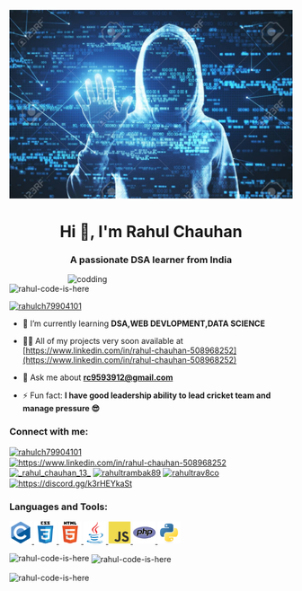 ![logo](https://github.com/Rahul-code-is-here/Rahul-code-is-here/blob/main/github%20banner.png)
<h1 align="center">Hi 👋, I'm Rahul Chauhan</h1>
<h3 align="center">A passionate DSA learner from India</h3>

<img align="right" alt="codding" width="400" src="https://user-images.githubusercontent.com/74038190/225813708-98b745f2-7d22-48cf-9150-083f1b00d6c9.gif">

<p align="left"> <img src="https://komarev.com/ghpvc/?username=rahul-code-is-here&label=Profile%20views&color=0e75b6&style=flat" alt="rahul-code-is-here" /> </p>

<p align="left"> <a href="https://twitter.com/rahulch79904101" target="blank"><img src="https://img.shields.io/twitter/follow/rahulch79904101?logo=twitter&style=for-the-badge" alt="rahulch79904101" /></a> </p>

- 🌱 I’m currently learning **DSA,WEB DEVLOPMENT,DATA SCIENCE**

- 👨‍💻 All of my projects very soon available at [https://www.linkedin.com/in/rahul-chauhan-508968252](https://www.linkedin.com/in/rahul-chauhan-508968252)

- 💬 Ask me about **rc9593912@gmail.com**

- ⚡ Fun fact: **I have good leadership ability to lead cricket team and manage pressure 😎**

<h3 align="left">Connect with me:</h3>
<p align="left">
<a href="https://twitter.com/rahulch79904101" target="blank"><img align="center" src="https://raw.githubusercontent.com/rahuldkjain/github-profile-readme-generator/master/src/images/icons/Social/twitter.svg" alt="rahulch79904101" height="30" width="40" /></a>
<a href="www.linkedin.com/in/rahul-chauhan-508968252" target="blank"><img align="center" src="https://raw.githubusercontent.com/rahuldkjain/github-profile-readme-generator/master/src/images/icons/Social/linked-in-alt.svg" alt="https://www.linkedin.com/in/rahul-chauhan-508968252" height="30" width="40" /></a>
<a href="https://instagram.com/_rahul_chauhan_13_" target="blank"><img align="center" src="https://raw.githubusercontent.com/rahuldkjain/github-profile-readme-generator/master/src/images/icons/Social/instagram.svg" alt="_rahul_chauhan_13_" height="30" width="40" /></a>
<a href="https://www.leetcode.com/rahultrambak89" target="blank"><img align="center" src="https://raw.githubusercontent.com/rahuldkjain/github-profile-readme-generator/master/src/images/icons/Social/leet-code.svg" alt="rahultrambak89" height="30" width="40" /></a>
<a href="https://auth.geeksforgeeks.org/user/rahultrav8co" target="blank"><img align="center" src="https://raw.githubusercontent.com/rahuldkjain/github-profile-readme-generator/master/src/images/icons/Social/geeks-for-geeks.svg" alt="rahultrav8co" height="30" width="40" /></a>
<a href="https://discord.gg/https://discord.gg/k3rHEYkaSt" target="blank"><img align="center" src="https://raw.githubusercontent.com/rahuldkjain/github-profile-readme-generator/master/src/images/icons/Social/discord.svg" alt="https://discord.gg/k3rHEYkaSt" height="30" width="40" /></a>
</p>

<h3 align="left">Languages and Tools:</h3>
<p align="left"> <a href="https://www.cprogramming.com/" target="_blank" rel="noreferrer"> <img src="https://raw.githubusercontent.com/devicons/devicon/master/icons/c/c-original.svg" alt="c" width="40" height="40"/> </a> <a href="https://www.w3schools.com/css/" target="_blank" rel="noreferrer"> <img src="https://raw.githubusercontent.com/devicons/devicon/master/icons/css3/css3-original-wordmark.svg" alt="css3" width="40" height="40"/> </a> <a href="https://www.w3.org/html/" target="_blank" rel="noreferrer"> <img src="https://raw.githubusercontent.com/devicons/devicon/master/icons/html5/html5-original-wordmark.svg" alt="html5" width="40" height="40"/> </a> <a href="https://www.java.com" target="_blank" rel="noreferrer"> <img src="https://raw.githubusercontent.com/devicons/devicon/master/icons/java/java-original.svg" alt="java" width="40" height="40"/> </a> <a href="https://developer.mozilla.org/en-US/docs/Web/JavaScript" target="_blank" rel="noreferrer"> <img src="https://raw.githubusercontent.com/devicons/devicon/master/icons/javascript/javascript-original.svg" alt="javascript" width="40" height="40"/> </a> <a href="https://www.php.net" target="_blank" rel="noreferrer"> <img src="https://raw.githubusercontent.com/devicons/devicon/master/icons/php/php-original.svg" alt="php" width="40" height="40"/> </a> <a href="https://www.python.org" target="_blank" rel="noreferrer"> <img src="https://raw.githubusercontent.com/devicons/devicon/master/icons/python/python-original.svg" alt="python" width="40" height="40"/> </a> </p>

<p><img align="left" src="https://github-readme-stats.vercel.app/api/top-langs?username=rahul-code-is-here&show_icons=true&locale=en&layout=compact" alt="rahul-code-is-here" /></p>

<p>&nbsp;<img align="center" src="https://github-readme-stats.vercel.app/api?username=rahul-code-is-here&show_icons=true&locale=en" alt="rahul-code-is-here" /></p>

<p><img align="center" src="https://github-readme-streak-stats.herokuapp.com/?user=rahul-code-is-here&" alt="rahul-code-is-here" /></p>

